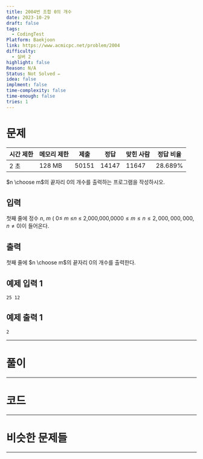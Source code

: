 ```yaml
---
title: 2004번 조합 0의 개수
date: 2023-10-29
draft: false
tags:
  - CodingTest
Platform: Baekjoon
link: https://www.acmicpc.net/problem/2004
difficulty:
  - 실버 2
highlight: false
Reason: N/A
Status: Not Solved ✏️
idea: false
implment: false
time-complexity: false
time-enough: false
tries: 1
---
```

# 문제

|시간 제한|메모리 제한|제출|정답|맞힌 사람|정답 비율|
|---|---|---|---|---|---|
|2 초|128 MB|50151|14147|11647|28.689%|


$n \choose m$의 끝자리 0의 개수를 출력하는 프로그램을 작성하시오.

## 입력

첫째 줄에 정수 $n$, $m$ ( 0≤ $m$ ≤$n$ ≤ 2,000,000,000$0 \le m \le n \le 2,000,000,000$, $n \ne 0$)이 들어온다.

## 출력

첫째 줄에 $n \choose m$의 끝자리 0의 개수를 출력한다.

## 예제 입력 1 

```
25 12
```

## 예제 출력 1 

```
2
```


___

# 풀이





____

# 코드






___

# 비슷한 문제들






___

